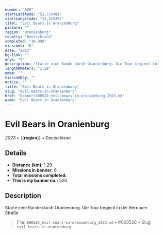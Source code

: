 ```yaml
---
nummer: "520"
startLatitude: "52,756491"
startLongitude: "13,245295"
titel: "Evil Bears in Oranienburg"
picture: ""
region: "Oranienburg"
country: "Deutschland"
completed: "10.998"
missions: "6"
date: "2023"
bg-link: ""
onyx: "0"
description: "Starte eine Runde durch Oranienburg. Die Tour beginnt in der Bernauer Straße"
lengthKMeters: "1,29"
umap: ""
missionDay: ""
notice: ""
title: "Evil Bears in Oranienburg"
slug: "evil-bears-in-oranienburg"
href: "banner/000520_evil-bears-in-oranienburg_2023.md"
name: "Evil Bears in Oranienburg"
---
```

# Evil Bears in Oranienburg

*2023* • {{__region__}} • Deutschland





## Details
- **Distance (km):** 1.29
- **Missions in banner:** 6
- **Total missions completed:** 
- **This is my banner no.:** 520



## Description
Starte eine Runde durch Oranienburg. Die Tour beginnt in der Bernauer Straße




> File: `000520_evil-bears-in-oranienburg_2023.md` • #000520 • Slug: `evil-bears-in-oranienburg`
